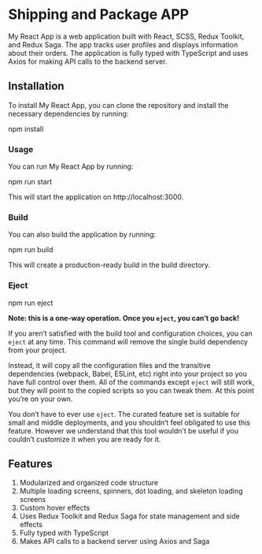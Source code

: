 # Shipping and Package APP

My React App is a web application built with React, SCSS, Redux Toolkit, and Redux Saga. The app tracks user profiles and displays information about their orders. The application is fully typed with TypeScript and uses Axios for making API calls to the backend server.

## Installation

To install My React App, you can clone the repository and install the necessary dependencies by running:

npm install

### Usage

You can run My React App by running:

npm run start

This will start the application on http://localhost:3000.

### Build

You can also build the application by running:

npm run build

This will create a production-ready build in the build directory.

### Eject

npm run eject

**Note: this is a one-way operation. Once you `eject`, you can’t go back!**

If you aren’t satisfied with the build tool and configuration choices, you can `eject` at any time. This command will remove the single build dependency from your project.

Instead, it will copy all the configuration files and the transitive dependencies (webpack, Babel, ESLint, etc) right into your project so you have full control over them. All of the commands except `eject` will still work, but they will point to the copied scripts so you can tweak them. At this point you’re on your own.

You don’t have to ever use `eject`. The curated feature set is suitable for small and middle deployments, and you shouldn’t feel obligated to use this feature. However we understand that this tool wouldn’t be useful if you couldn’t customize it when you are ready for it.

## Features

1. Modularized and organized code structure
2. Multiple loading screens, spinners, dot loading, and skeleton loading screens
3. Custom hover effects
4. Uses Redux Toolkit and Redux Saga for state management and side effects
5. Fully typed with TypeScript
6. Makes API calls to a backend server using Axios and Saga
